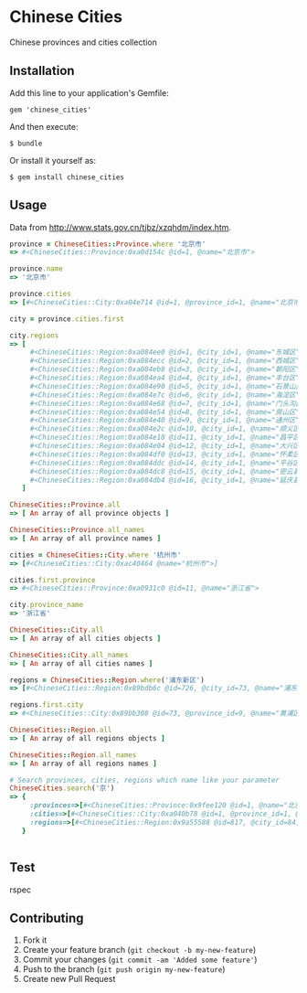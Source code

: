 # Chinese Cities

Chinese provinces and cities collection

## Installation

Add this line to your application's Gemfile:

    gem 'chinese_cities'

And then execute:

    $ bundle

Or install it yourself as:

    $ gem install chinese_cities

## Usage

Data from http://www.stats.gov.cn/tjbz/xzqhdm/index.htm.

```ruby
province = ChineseCities::Province.where '北京市'
=> #<ChineseCities::Province:0xa0d154c @id=1, @name="北京市">

province.name
=> '北京市'

province.cities
=> [#<ChineseCities::City:0xa04e714 @id=1, @province_id=1, @name="北京市">]

city = province.cities.first

city.regions
=> [
     #<ChineseCities::Region:0xa084ee0 @id=1, @city_id=1, @name="东城区">
     #<ChineseCities::Region:0xa084ecc @id=2, @city_id=1, @name="西城区">
     #<ChineseCities::Region:0xa084eb8 @id=3, @city_id=1, @name="朝阳区">
     #<ChineseCities::Region:0xa084ea4 @id=4, @city_id=1, @name="丰台区">
     #<ChineseCities::Region:0xa084e90 @id=5, @city_id=1, @name="石景山区">
     #<ChineseCities::Region:0xa084e7c @id=6, @city_id=1, @name="海淀区">
     #<ChineseCities::Region:0xa084e68 @id=7, @city_id=1, @name="门头沟区">
     #<ChineseCities::Region:0xa084e54 @id=8, @city_id=1, @name="房山区">
     #<ChineseCities::Region:0xa084e40 @id=9, @city_id=1, @name="通州区">
     #<ChineseCities::Region:0xa084e2c @id=10, @city_id=1, @name="顺义区">
     #<ChineseCities::Region:0xa084e18 @id=11, @city_id=1, @name="昌平区">
     #<ChineseCities::Region:0xa084e04 @id=12, @city_id=1, @name="大兴区">
     #<ChineseCities::Region:0xa084df0 @id=13, @city_id=1, @name="怀柔区">
     #<ChineseCities::Region:0xa084ddc @id=14, @city_id=1, @name="平谷区">
     #<ChineseCities::Region:0xa084dc8 @id=15, @city_id=1, @name="密云县">
     #<ChineseCities::Region:0xa084db4 @id=16, @city_id=1, @name="延庆县">
   ]

ChineseCities::Province.all
=> [ An array of all province objects ]

ChineseCities::Province.all_names
=> [ An array of all province names ]

cities = ChineseCities::City.where '杭州市'
=> [#<ChineseCities::City:0xac40464 @name="杭州市">]

cities.first.province
=> #<ChineseCities::Province:0xa0931c0 @id=11, @name="浙江省">

city.province_name
=> '浙江省'

ChineseCities::City.all
=> [ An array of all cities objects ]

ChineseCities::City.all_names
=> [ An array of all cities names ]

regions = ChineseCities::Region.where('浦东新区')
=> [#<ChineseCities::Region:0x89bdb6c @id=726, @city_id=73, @name="浦东新区">]

regions.first.city
=> #<ChineseCities::City:0x89bb308 @id=73, @province_id=9, @name="黄浦区">

ChineseCities::Region.all
=> [ An array of all regions objects ]

ChineseCities::Region.all_names
=> [ An array of all regions names ]

# Search provinces, cities, regions which name like your parameter
ChineseCities.search('京')
=> {
     :provinces=>[#<ChineseCities::Province:0x9fee120 @id=1, @name="北京市">],
     :cities=>[#<ChineseCities::City:0xa040b78 @id=1, @province_id=1, @name="北京市">, #<ChineseCities::City:0xa040b64 @id=74, @province_id=10, @name="南京市">],
     :regions=>[#<ChineseCities::Region:0x9a55588 @id=817, @city_id=84, @name="京口区">, #<ChineseCities::Region:0x9a55574 @id=1567, @city_id=175, @name="京山县">]
   }



```

## Test

rspec

## Contributing

1. Fork it
2. Create your feature branch (`git checkout -b my-new-feature`)
3. Commit your changes (`git commit -am 'Added some feature'`)
4. Push to the branch (`git push origin my-new-feature`)
5. Create new Pull Request
